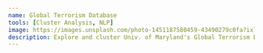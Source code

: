 ```yaml
---
name: Global Terrorism Database
tools: [Cluster Analysis, NLP]
image: https://images.unsplash.com/photo-1451187580459-43490279c0fa?ixlib=rb-1.2.1&ixid=MXwxMjA3fDB8MHxzZWFyY2h8M3x8ZGF0YXxlbnwwfHwwfA%3D%3D&auto=format&fit=crop&w=500&q=60
description: Explore and cluster Univ. of Maryland's Global Terrorism Database. Predict terrorist attacks
---
```

